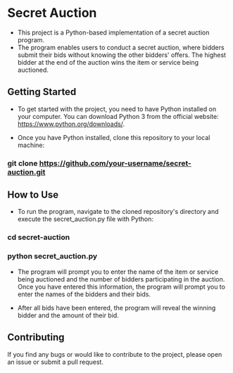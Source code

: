 # Secret Auction
- This project is a Python-based implementation of a secret auction program. 
- The program enables users to conduct a secret auction, where bidders submit their bids without knowing the other bidders' offers. The highest bidder at the end of the auction wins the item or service being auctioned.

## Getting Started

- To get started with the project, you need to have Python  installed on your computer.
You can download Python 3 from the official website: https://www.python.org/downloads/.

- Once you have Python installed, clone this repository to your local machine:

### git clone https://github.com/your-username/secret-auction.git

## How to Use
- To run the program, navigate to the cloned repository's directory and execute the secret_auction.py file with Python:

### cd secret-auction
### python secret_auction.py
- The program will prompt you to enter the name of the item or service being auctioned and the number of bidders participating in the auction. Once you have entered this information, the program will prompt you to enter the names of the bidders and their bids.

- After all bids have been entered, the program will reveal the winning bidder and the amount of their bid.

## Contributing
If you find any bugs or would like to contribute to the project, please open an issue or submit a pull request.
